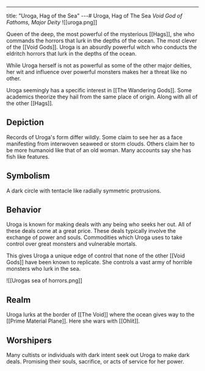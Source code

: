 ---
title: "Uroga, Hag of the Sea"
---# Uroga, Hag of The Sea
*Void God of Fathoms, Major Deity*
![[uroga.png]]

Queen of the deep, the most powerful of the mysterious [[Hags]], she who commands the horrors that lurk in the depths of the ocean. The most clever of the [[Void Gods]]. Uroga is an absurdly powerful witch who conducts the eldritch horrors that lurk in the depths of the ocean.

While Uroga herself is not as powerful as some of the other major deities, her wit and influence over powerful monsters makes her a threat like no other.

Uroga seemingly has a specific interest in [[The Wandering Gods]]. Some academics theorize they hail from the same place of origin. Along with all of the other [[Hags]].

## Depiction
Records of Uroga's form differ wildly. Some claim to see her as a face manifesting from interwoven seaweed or storm clouds. Others claim her to be more humanoid like that of an old woman. Many accounts say she has fish like features.

## Symbolism
A dark circle with tentacle like radially symmetric protrusions.

## Behavior
Uroga is known for making deals with any being who seeks her out. All of these deals come at a great price. These deals typically involve the exchange of power and souls. Commodities which Uroga uses to take control over great monsters and vulnerable mortals.

This gives Uroga a unique edge of control that none of the other [[Void Gods]] have been known to replicate. She controls a vast army of horrible monsters who lurk in the sea.

![[Urogas sea of horrors.png]]

## Realm
Uroga lurks at the border of [[The Void]] where the ocean gives way to the [[Prime Material Plane]]. Here she wars with [[Ohlit]].

## Worshipers
Many cultists or individuals with dark intent seek out Uroga to make dark deals. Promising their souls, sacrifice, or acts of service for her power.